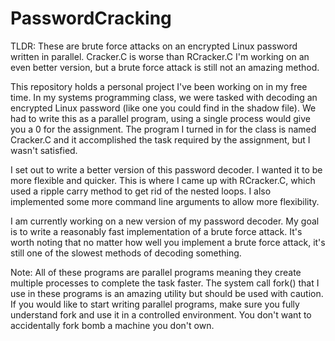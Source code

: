 # PasswordCracking
TLDR:
These are brute force attacks on an encrypted Linux password written in parallel.
Cracker.C is worse than RCracker.C
I'm working on an even better version, but a brute force attack is still not an amazing method.

This repository holds a personal project I've been working on in my free time.
In my systems programming class, we were tasked with decoding an encrypted Linux password (like one you could find in the shadow file).
We had to write this as a parallel program, using a single process would give you a 0 for the assignment.
The program I turned in for the class is named Cracker.C and it accomplished the task required by the assignment, but I wasn't satisfied.

I set out to write a better version of this password decoder. I wanted it to be more flexible and quicker. 
This is where I came up with RCracker.C, which used a ripple carry method to get rid of the nested loops.
I also implemented some more command line arguments to allow more flexibility.

I am currently working on a new version of my password decoder.
My goal is to write a reasonably fast implementation of a brute force attack. 
It's worth noting that no matter how well you implement a brute force attack, it's still one of the slowest methods of decoding something.

Note:
  All of these programs are parallel programs meaning they create multiple processes to complete the task faster.
  The system call fork() that I use in these programs is an amazing utility but should be used with caution. 
  If you would like to start writing parallel programs, make sure you fully understand fork and use it in a controlled environment.
  You don't want to accidentally fork bomb a machine you don't own.
